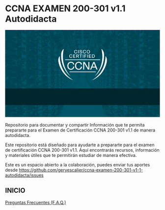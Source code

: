 # CCNA EXAMEN 200-301 v1.1 Autodidacta
![](https://github.com/geryescalier/ccna-examen-200-301-v1-1-autodidacta/blob/main/autodidacta/imagenes/ccna200301e.png)

Repositorio para documentar y compartir Información que te permita prepararte para el Examen de Certificación CCNA 200-301 v1.1 de manera autodidacta.

Este repositorio está diseñado para ayudarte a prepararte para el examen de certificación CCNA 200-301 v1.1. Aquí encontrarás recursos, información y materiales útiles que te permitirán estudiar de manera efectiva. 

Este es un espacio abierto a la colaboración, puedes enviar tus aportes desde https://github.com/geryescalier/ccna-examen-200-301-v1-1-autodidacta/issues
## INICIO
[Preguntas Frecuentes (F.A.Q.)](https://github.com/geryescalier/ccna-examen-200-301-v1-1-autodidacta/blob/main/autodidacta/faq.md)

